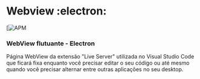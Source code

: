  #  Webview  :electron: 
 
 [<img alt="APM" src="https://img.shields.io/apm/l/vim-mode?color=crimson&logo=none">

 ### WebView flutuante - Electron
 
 Página WebView da extensão "Live Server" utilizada no Visual Studio Code
 que ficará fixa enquanto você precisar editar o seu código ou até mesmo 
 quando você precisar alternar entre outras aplicações no seu desktop.
